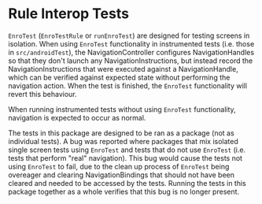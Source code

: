 # Rule Interop Tests
`EnroTest` (`EnroTestRule` or `runEnroTest`) are designed for testing screens in isolation. When using `EnroTest` functionality in instrumented tests (i.e. those in `src/androidTest`), the NavigationController configures NavigationHandles so that they don't launch any NavigationInstructions, but instead record the NavigationInstructions that were executed against a NavigationHandle, which can be verified against expected state without performing the navigation action. When the test is finished, the `EnroTest` functionality will revert this behaviour.

When running instrumented tests without using `EnroTest` functionality, navigation is expected to occur as normal. 

The tests in this package are designed to be ran as a package (not as individual tests). A bug was reported where packages that mix isolated single screen tests using `EnroTest` and tests that do not use `EnroTest` (i.e. tests that perform "real" navigation). This bug would cause the tests not using `EnroTest` to fail, due to the clean up process of `EnroTest` being overeager and clearing NavigationBindings that should not have been cleared and needed to be accessed by the tests. Running the tests in this package together as a whole verifies that this bug is no longer present.
